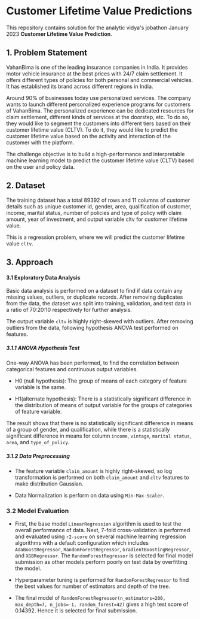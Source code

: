 # Customer Lifetime Value Predictions
This repository contains solution for the analytic vidya's jobathon January 2023 **Customer Lifetime Value Prediction**.

## 1. Problem Statement

VahanBima is one of the leading insurance companies in India. It provides motor vehicle insurance at the best prices with 24/7 claim settlement. It offers different types of policies for both personal and commercial vehicles. It has established its brand across different regions in India.

Around 90% of businesses today use personalized services. The company wants to launch different personalized experience programs for customers of VahanBima. The personalized experience can be dedicated resources for claim settlement, different kinds of services at the doorstep, etc. To do so, they would like to segment the customers into different tiers based on their customer lifetime value (CLTV).
To do it, they would like to predict the customer lifetime value based on the activity and interaction of the customer with the platform.

The challenge objective is to build a high-performance and interpretable machine learning model to predict the customer lifetime value (CLTV) based on the user and policy data.

## 2. Dataset
The training dataset has a total 89392 of rows and 11 columns of customer details such as unique customer id, gender, area, qualification of customer, income, marital status, number of policies and type of policy with claim amount, year of investment, and output variable cltv for customer lifetime value.

This is a regression problem, where we will predict the customer lifetime value `cltv`.

## 3. Approach

#### 3.1 Exploratory Data Analysis

Basic data analysis is performed on a dataset to find if data contain any missing values, outliers, or duplicate records. After removing duplicates from the data, the dataset was split into training, validation, and test data in a ratio of 70:20:10 respectively for further analysis.

The output variable `cltv` is highly right-skewed with outliers. After removing outliers from the data, following hypothesis ANOVA test performed on features.

##### 3.1.1 ANOVA Hypothesis Test

One-way ANOVA has been performed, to find the correlation between categorical features and continuous output variables.

- H0 (null hypothesis): The group of means of each category of feature variable is the same.
  
- H1(alternate hypothesis): There is a statistically significant difference in the distribution of means of output variable for the groups of categories of feature variable.
  

The result shows that there is no statistically significant difference in means of a group of gender, and qualification, while there is a statistically significant difference in means for column `income`, `vintage`, `marital status`, `area`, and `type_of_policy`.

##### 3.1.2 Data Preprocessing

- The feature variable `claim_amount` is highly right-skewed, so log transformation is performed on both `claim_amount` and `cltv` features to make distribution Gaussian.
  
- Data Normalization is perform on data using `Min-Max-Scaler`.
  

### 3.2 Model Evaluation

- First, the base model `LinearRegression` algorithm is used to test the overall performance of data. Next, 7-fold cross-validation is performed and evaluated using `r2-score` on several machine learning regression algorithms with a default configuration which includes `AdaBoostRegressor`, `RandomForestRegressor`, `GradientBoostingRegressor`, and `XGBRegressor`. The `RandomForestRegressor` is selected for final model submission as other models perform poorly on test data by overfitting the model.
  
- Hyperparameter tuning is performed for `RandomForestRegressor` to find the best values for number of estimators and depth of the tree.
  
- The final model of `RandomForestRegressor(n_estimators=200, max_depth=7, n_jobs=-1, random_forest=42)` gives a high test score of 0.14392. Hence it is selected for final submission.
